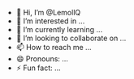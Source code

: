 - 👋 Hi, I’m @LemollQ
- 👀 I’m interested in ...
- 🌱 I’m currently learning ...
- 💞️ I’m looking to collaborate on ...
- 📫 How to reach me ...
- 😄 Pronouns: ...
- ⚡ Fun fact: ...

<!---
LemollQ/LemollQ is a ✨ special ✨ repository because its `README.md` (this file) appears on your GitHub profile.
You can click the Preview link to take a look at your changes.
--->
